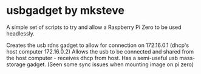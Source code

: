 usbgadget by mksteve
====================

A simple set of scripts to try and allow a Raspberry Pi Zero to be used headlessly.

Creates the usb rdns gadget to allow for connection on 172.16.0.1 (dhcp's host computer 172.16.0.2)
Allows the usb to be connected and shared from the host computer - receives dhcp from host.
Has a semi-useful usb mass-storage gadget. (Seen some sync issues when mounting image on pi zero)

